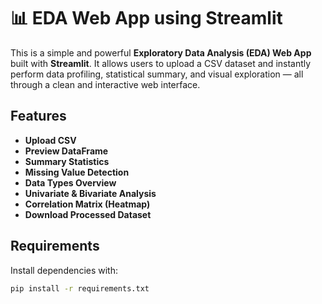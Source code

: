 # 📊 EDA Web App using Streamlit

This is a simple and powerful **Exploratory Data Analysis (EDA) Web App** built with **Streamlit**. It allows users to upload a CSV dataset and instantly perform data profiling, statistical summary, and visual exploration — all through a clean and interactive web interface.

##  Features

- **Upload CSV**  
- **Preview DataFrame**  
- **Summary Statistics**  
- **Missing Value Detection**  
- **Data Types Overview**  
- **Univariate & Bivariate Analysis**  
- **Correlation Matrix (Heatmap)**  
- **Download Processed Dataset**  

## Requirements

Install dependencies with:

```bash
pip install -r requirements.txt
